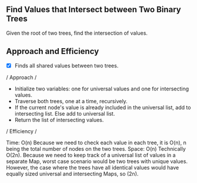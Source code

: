 ## Find Values that Intersect between Two Binary Trees

Given the root of two trees, find the intersection of values.

## Approach and Efficiency

- [x] Finds all shared values between two trees.

/ Approach /

- Initialize two variables: one for universal values and one for intersecting values.
- Traverse both trees, one at a time, recursively.
- If the current node's value is already included in the universal list, add to intersecting list. Else add to universal list.
- Return the list of intersecting values.
   
/ Efficiency /

Time: O(n)
  Because we need to check each value in each tree, it is O(n), n being the total number of nodes on the two trees.
Space: O(n)
  Technically O(2n). Because we need to keep track of a universal list of values in a separate Map, worst case scenario would be two trees with unique values. However, the case where the trees have all identical values would have equally sized universal and intersecting Maps, so (2n).
